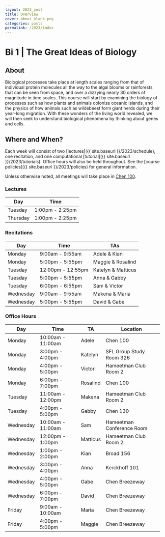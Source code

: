 ```yaml
---
layout: 2023_post
title: Overview
cover: about_blank.png
categories: posts
permalink: /2023/index
---
```

# Bi 1 | The Great Ideas of Biology

## About
Biological processes take place at length scales ranging from that of individual protein molecules all the way to the algal blooms or rainforests that can be seen from space, and over a dizzying nearly 30 orders of magnitude in time scales. This course will start by examining the biology of processes such as how plants and animals colonize oceanic islands, and the physics of how animals such as wildebeest form giant herds during their year-long migration. With these wonders of the living world revealed, we will then seek to understand biological phenomena by thinking about genes and cells.

## Where and When?
Each week will consist of two [lectures]({{ site.baseurl }}/2023/schedule), one recitation, and one computational [tutorial]({{ site.baseurl }}/2023/tutorials). Office hours will also be held throughout. See the [course policies]({{ site.baseurl }}/2023/policies) for general information.

Unless otherwise noted, all meetings will take place in [Chen 100](https://www.caltech.edu/map/campus/tianqiao-and-chrissy-chen-neuroscience-research-building). 

### Lectures

| Day | Time |
| -- | -- |
| Tuesday | 1:00pm - 2:25pm |
| Thursday | 1:00pm - 2:25pm |

### Recitations

| Day | Time | TAs |
| -- | -- | -- |
| Monday | 9:00am - 9:55am | Adele & Kian |
| Monday | 5:00pm - 5:55pm | Maggie & Rosalind |
| Tuesday | 12:00pm - 12:55pm | Katelyn & Matticus |
| Tuesday | 5:00pm - 5:55pm | Anna & Gabby |
| Tuesday | 6:00pm - 6:55pm | Sam & Victor |
| Wednesday | 9:00am - 9:55am | Makena & Maria |
| Wednesday | 5:00pm - 5:55pm | David & Gabe |

### Office Hours

| Day | Time | TA | Location |
| -- | -- | -- | -- |
| Monday | 10:00am - 11:00am | Adele | Chen 100 |
| Monday | 3:00pm - 4:00pm | Katelyn | SFL Group Study Room 326 |
| Monday | 4:00pm - 5:00pm | Victor | Hameetman Club Room 2 |
| Monday | 6:00pm - 7:00pm | Rosalind | Chen 100 |
| Tuesday | 11:00am - 12:00pm | Makena | Hameetman Club Room 2 |
| Tuesday | 4:00pm - 5:00pm | Gabby | Chen 130 |
| Wednesday | 10:00am - 11:00am | Sam | Hameetman Conference Room |
| Wednesday | 12:00pm - 1:00pm | Matticus | Hameetman Club Room 2 |
| Wednesday | 1:00pm - 2:00pm | Kian | Broad 156 |
| Wednesday | 3:00pm - 4:00pm | Anna | Kerckhoff 101 |
| Wednesday | 4:00pm - 5:00pm | Gabe | Chen Breezeway |
| Wednesday | 6:00pm - 7:00pm | David | Chen Breezeway |
| Friday | 9:00am - 10:00am | Maria | Chen Breezeway |
| Friday | 4:00pm - 5:00pm | Maggie | Chen Breezeway |
